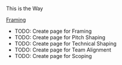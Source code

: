 This is the Way

[Framing](framing.md)
+ TODO: Create page for Framing
+ TODO: Create page for Pitch Shaping
+ TODO: Create page for Technical Shaping
+ TODO: Create page for Team Alignment
+ TODO: Create page for Scoping
